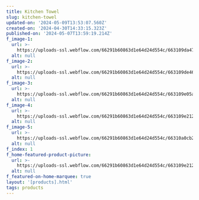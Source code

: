 ```yaml
---
title: Kitchen Towel
slug: kitchen-towel
updated-on: '2024-05-09T13:53:07.560Z'
created-on: '2024-04-30T14:33:15.323Z'
published-on: '2024-05-07T13:59:19.214Z'
f_image-1:
  url: >-
    https://uploads-ssl.webflow.com/66291b60863d1e64d24d554c/663109da4725ec88baced9a1_81lT4bobboL._AC_UF894%2C1000_QL80_.jpg
  alt: null
f_image-2:
  url: >-
    https://uploads-ssl.webflow.com/66291b60863d1e64d24d554c/663109de46a8d6d29dc67ca9_P2-SPORT-IRISTEA_1024x1024%402x.webp
  alt: null
f_image-3:
  url: >-
    https://uploads-ssl.webflow.com/66291b60863d1e64d24d554c/663109e05aedf29da18a65a6_images.jpeg
  alt: null
f_image-4:
  url: >-
    https://uploads-ssl.webflow.com/66291b60863d1e64d24d554c/663109e2126e19d49557a0dd_65759ba8a76b6f7af7184fe0-better-homes-gardens-adult-bath.jpg
  alt: null
f_image-5:
  url: >-
    https://uploads-ssl.webflow.com/66291b60863d1e64d24d554c/66310a0cb27d609fbc019c38_images%20(1).jpeg
  alt: null
f_index: 1
f_home-featured-product-picture:
  url: >-
    https://uploads-ssl.webflow.com/66291b60863d1e64d24d554c/663109e2126e19d49557a0dd_65759ba8a76b6f7af7184fe0-better-homes-gardens-adult-bath.jpg
  alt: null
f_featured-on-home-marquee: true
layout: '[products].html'
tags: products
---
```



